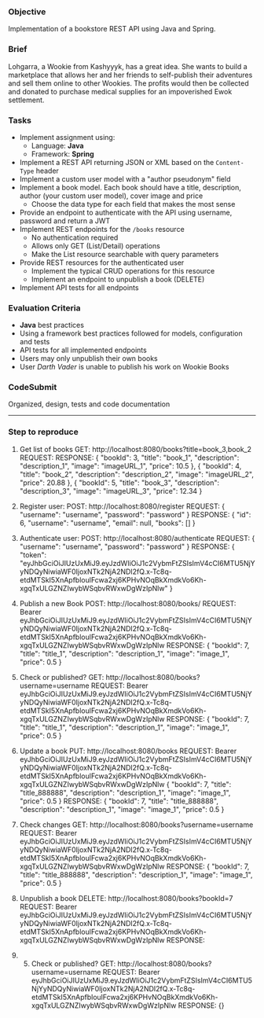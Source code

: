 ### Objective

Implementation of a bookstore REST API using Java and Spring.

### Brief

Lohgarra, a Wookie from Kashyyyk, has a great idea. She wants to build a marketplace that allows her and her friends to
self-publish their adventures and sell them online to other Wookies. The profits would then be collected and donated to purchase
medical supplies for an impoverished Ewok settlement.

### Tasks

-   Implement assignment using:
    -   Language: **Java**
    -   Framework: **Spring**
-   Implement a REST API returning JSON or XML based on the `Content-Type` header
-   Implement a custom user model with a "author pseudonym" field
-   Implement a book model. Each book should have a title, description, author (your custom user model), cover image and price
    -   Choose the data type for each field that makes the most sense
-   Provide an endpoint to authenticate with the API using username, password and return a JWT
-   Implement REST endpoints for the `/books` resource
    -   No authentication required
    -   Allows only GET (List/Detail) operations
    -   Make the List resource searchable with query parameters
-   Provide REST resources for the authenticated user
    -   Implement the typical CRUD operations for this resource
    -   Implement an endpoint to unpublish a book (DELETE)
-   Implement API tests for all endpoints

### Evaluation Criteria

-   **Java** best practices
-   Using a framework best practices followed for models, configuration and tests
-   API tests for all implemented endpoints
-   Users may only unpublish their own books
-   User _Darth Vader_ is unable to publish his work on Wookie Books

### CodeSubmit

Organized, design, tests and code documentation

*********************
### Step to reproduce
1. Get list of books
GET: http://localhost:8080/books?title=book_3,book_2
REQUEST: 
RESPONSE:
{
        "bookId": 3,
        "title": "book_1",
        "description": "description_1",
        "image": "imageURL_1",
        "price": 10.5
},
{
        "bookId": 4,
        "title": "book_2",
        "description": "description_2",
        "image": "imageURL_2",
        "price": 20.88
},
{
        "bookId": 5,
        "title": "book_3",
        "description": "description_3",
        "image": "imageURL_3",
        "price": 12.34
}

2. Register user:
POST: http://localhost:8080/register
REQUEST:
{
    "username": "username",
    "password": "password"
}
RESPONSE:
{
    "id": 6,
    "username": "username",
    "email": null,
    "books": []
}

3. Authenticate user:
POST: http://localhost:8080/authenticate
REQUEST:
{
    "username": "username",
    "password": "password"
}
RESPONSE:
{
    "token": "eyJhbGciOiJIUzUxMiJ9.eyJzdWIiOiJ1c2VybmFtZSIsImV4cCI6MTU5NjYyNDQyNiwiaWF0IjoxNTk2NjA2NDI2fQ.x-Tc8q-etdMTSkI5XnApfbloulFcwa2xj6KPHvNOqBkXmdkVo6Kh-xgqTxULGZNZIwybWSqbvRWxwDgWzIpNlw"
}

4. Publish a new Book
POST: http://localhost:8080/books/
REQUEST: Bearer eyJhbGciOiJIUzUxMiJ9.eyJzdWIiOiJ1c2VybmFtZSIsImV4cCI6MTU5NjYyNDQyNiwiaWF0IjoxNTk2NjA2NDI2fQ.x-Tc8q-etdMTSkI5XnApfbloulFcwa2xj6KPHvNOqBkXmdkVo6Kh-xgqTxULGZNZIwybWSqbvRWxwDgWzIpNlw
RESPONSE:
{
    "bookId": 7,
    "title": "title_1",
    "description": "description_1",
    "image": "image_1",
    "price": 0.5
}

5. Check or published?
GET: http://localhost:8080/books?username=username
REQUEST: Bearer eyJhbGciOiJIUzUxMiJ9.eyJzdWIiOiJ1c2VybmFtZSIsImV4cCI6MTU5NjYyNDQyNiwiaWF0IjoxNTk2NjA2NDI2fQ.x-Tc8q-etdMTSkI5XnApfbloulFcwa2xj6KPHvNOqBkXmdkVo6Kh-xgqTxULGZNZIwybWSqbvRWxwDgWzIpNlw
RESPONSE: 
{
        "bookId": 7,
        "title": "title_1",
        "description": "description_1",
        "image": "image_1",
        "price": 0.5
}

6. Update a book
PUT: http://localhost:8080/books
REQUEST: Bearer eyJhbGciOiJIUzUxMiJ9.eyJzdWIiOiJ1c2VybmFtZSIsImV4cCI6MTU5NjYyNDQyNiwiaWF0IjoxNTk2NjA2NDI2fQ.x-Tc8q-etdMTSkI5XnApfbloulFcwa2xj6KPHvNOqBkXmdkVo6Kh-xgqTxULGZNZIwybWSqbvRWxwDgWzIpNlw
{
    "bookId": 7,
    "title": "title_888888",
    "description": "description_1",
    "image": "image_1",
    "price": 0.5
}
RESPONSE: 
{
    "bookId": 7,
    "title": "title_888888",
    "description": "description_1",
    "image": "image_1",
    "price": 0.5
}

7. Check changes
GET: http://localhost:8080/books?username=username
REQUEST: Bearer eyJhbGciOiJIUzUxMiJ9.eyJzdWIiOiJ1c2VybmFtZSIsImV4cCI6MTU5NjYyNDQyNiwiaWF0IjoxNTk2NjA2NDI2fQ.x-Tc8q-etdMTSkI5XnApfbloulFcwa2xj6KPHvNOqBkXmdkVo6Kh-xgqTxULGZNZIwybWSqbvRWxwDgWzIpNlw
RESPONSE: 
{
        "bookId": 7,
        "title": "title_888888",
        "description": "description_1",
        "image": "image_1",
        "price": 0.5
}

8. Unpublish a book
DELETE: http://localhost:8080/books?bookId=7
REQUEST: Bearer eyJhbGciOiJIUzUxMiJ9.eyJzdWIiOiJ1c2VybmFtZSIsImV4cCI6MTU5NjYyNDQyNiwiaWF0IjoxNTk2NjA2NDI2fQ.x-Tc8q-etdMTSkI5XnApfbloulFcwa2xj6KPHvNOqBkXmdkVo6Kh-xgqTxULGZNZIwybWSqbvRWxwDgWzIpNlw
RESPONSE: 

9. 5. Check or published?
   GET: http://localhost:8080/books?username=username
   REQUEST: Bearer eyJhbGciOiJIUzUxMiJ9.eyJzdWIiOiJ1c2VybmFtZSIsImV4cCI6MTU5NjYyNDQyNiwiaWF0IjoxNTk2NjA2NDI2fQ.x-Tc8q-etdMTSkI5XnApfbloulFcwa2xj6KPHvNOqBkXmdkVo6Kh-xgqTxULGZNZIwybWSqbvRWxwDgWzIpNlw
   RESPONSE: 
{}
